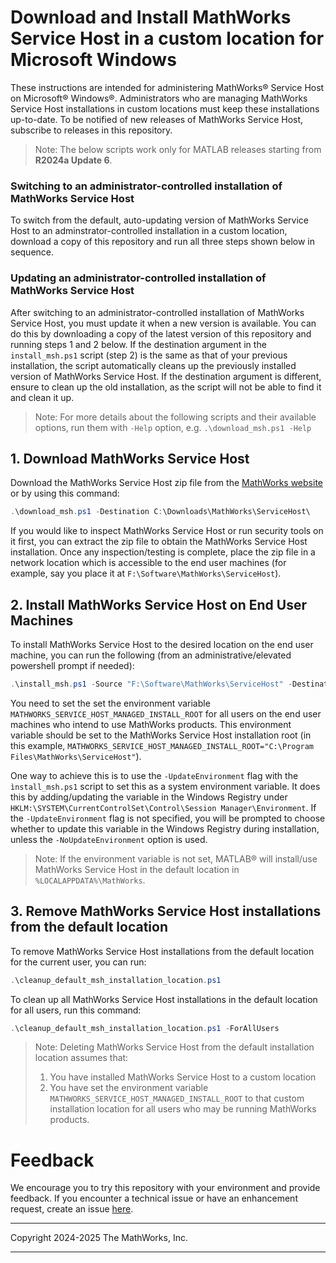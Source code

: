 # Download and Install MathWorks Service Host in a custom location for Microsoft Windows

These instructions are intended for administering MathWorks&reg; Service Host  on Microsoft&reg; Windows&reg;. Administrators who are managing MathWorks Service Host installations in custom locations must keep these installations up-to-date. To be notified of new releases of MathWorks Service Host, subscribe to releases in this repository.

>Note: The below scripts work only for MATLAB releases starting from **R2024a Update 6**.

### Switching to an administrator-controlled installation of MathWorks Service Host
To switch from the default, auto-updating version of MathWorks Service Host to an adminstrator-controlled installation in a custom location, download a copy of this repository and run all three steps shown below in sequence.
### Updating an administrator-controlled installation of MathWorks Service Host
After switching to an administrator-controlled installation of MathWorks Service Host, you must update it when a new version is available. You can do this by downloading a copy of the latest version of this repository and running steps 1 and 2 below. If the destination argument in the `install_msh.ps1` script (step 2) is the same as that of your previous installation, the script automatically cleans up the previously installed version of MathWorks Service Host. If the destination argument is different, ensure to clean up the old installation, as the script will not be able to find it and clean it up.

>Note: For more details about the following scripts and their available options, run them with `-Help` option, e.g. `.\download_msh.ps1 -Help`

## 1. Download MathWorks Service Host
Download the MathWorks Service Host zip file from the [MathWorks website](https://ssd.mathworks.com/supportfiles/downloads/MathWorksServiceHost/v2025.8.0.2/release/win64/managed_mathworksservicehost_2025.8.0.2_package_win64.zip) or by using this command:
```ps1
.\download_msh.ps1 -Destination C:\Downloads\MathWorks\ServiceHost\
```
If you would like to inspect MathWorks Service Host or run security tools on it first, you can extract the zip file to obtain the MathWorks Service Host installation. Once any inspection/testing is complete, place the zip file in a network location which is accessible to the end user machines (for example, say you place it at `F:\Software\MathWorks\ServiceHost`).

## 2. Install MathWorks Service Host on End User Machines
To install MathWorks Service Host to the desired location on the end user machine, you can run the following (from an administrative/elevated powershell prompt if needed):
```ps1
.\install_msh.ps1 -Source "F:\Software\MathWorks\ServiceHost" -Destination "C:\Program Files\MathWorks\ServiceHost"
```

You need to set the set the environment variable `MATHWORKS_SERVICE_HOST_MANAGED_INSTALL_ROOT` for all users on the end user machines who intend to use MathWorks products. This environment variable should be set to the MathWorks Service Host installation root (in this example, `MATHWORKS_SERVICE_HOST_MANAGED_INSTALL_ROOT="C:\Program Files\MathWorks\ServiceHost"`).

One way to achieve this is to use the `-UpdateEnvironment` flag with the `ìnstall_msh.ps1` script to set this as a system environment variable. It does this by adding/updating the variable in the Windows Registry under `HKLM:\SYSTEM\CurrentControlSet\Control\Session Manager\Environment`. If the `-UpdateEnvironment` flag is not specified, you will be prompted to choose whether to update this variable in the Windows Registry during installation, unless the `-NoUpdateEnvironment` option is used.

>Note: If the environment variable is not set, MATLAB&reg; will install/use MathWorks Service Host in the default location in `%LOCALAPPDATA%\MathWorks`.

## 3. Remove MathWorks Service Host installations from the default location
To remove MathWorks Service Host installations from the default location for the current user, you can run:
```ps1
.\cleanup_default_msh_installation_location.ps1
```

To clean up all MathWorks Service Host installations in the default location for all users, run this command:
```ps1
.\cleanup_default_msh_installation_location.ps1 -ForAllUsers
```

>Note: Deleting MathWorks Service Host from the default installation location assumes that:
> 1. You have installed MathWorks Service Host to a custom location
> 2. You have set the environment variable `MATHWORKS_SERVICE_HOST_MANAGED_INSTALL_ROOT` to that custom installation location for all users who may be running MathWorks products.

# Feedback
We encourage you to try this repository with your environment and provide feedback. If you encounter a technical issue or have an enhancement request, create an issue [here](https://github.com/mathworks-ref-arch/administer-mathworks-service-host/issues).

----

Copyright 2024-2025 The MathWorks, Inc.

----
